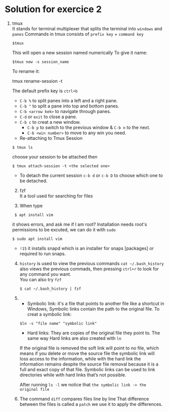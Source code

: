 # Solution for exercice 2

1. tmux  
    It stands for terminal multiplexer that splits the terminal into `windows` and `panes`
    Commands in tmux consists of `prefix key` + `command key`
    ```
    $tmux
    ```
    This will open a new session named numerically 
    To give it name:
    ```
    $tmux new -s session_name   
    ```
    To rename it:
    
    tmux rename-session -t <old name> <new>
    
    The default prefix key is `ctrl+b`
     - `C-b %` to split panes into a left and a right pane.
     - `C-b "` to split a pane into top and bottom panes.
     - `C-b <arrow kek>` to navigate through panes.
     - `C-d` or `exit` to close a pane.
     - `C-b c` to creat a new window. 
        - `C-b p` to switch to the previous window & `C-b n` to the next.
        - `C-b <win number>` to move to any win you need.
     - Re-attaching to Tmux Session 
     ```
     $ tmux ls
     ```
     choose your session to be attached then 
     ```
     $ tmux attach-session -t <the selected one>
     ```
     - To detach the current session `c-b d` or `c-b D` to choose which one to be detached. 
     
   2. fzf   
     It a tool used for searching for files 
     
   3. When type
    ```
     $ apt install vim
     ```
     it shows errors, and ask me if I am root?
     Installation needs root's permissions to be excuted, we can do it with `sudo`
     ```
     $ sudo apt install vim 
     ```
    - `!15` it installs snapd which is an installer for snaps [packages] or required to run snaps.
     
   4. `history` is used to view the previous commands 
      `cat ~/.bash_history` also views the previous commads, 
        then pressing `ctrl+r` to look for any command you want.  
        You can also try `fzf` 
        ```
        $ cat ~/.bash_history | fzf
        ```
    5. - Symbolic link: it's a file that points to another file like a shortcut in Windows, Symbolic links contain the path to the original file.
        To creat a symbolic link:
        ```
        $ln -s "file name" "symbolic link"
        ```
        - Hard links: They are copies of the original file they point to. The same way Hard links are also created with `ln`  
       
        If the original file is removed the soft link  will point to no file, which means if you delete or move the source file the symbolic link will loss access           to the information, while with the hard link the information remains despite the source file removal because it is a full and exact copy of that file.
        Symbolic links can be used to link directories while with hard links that’s not possible.
        
        After running `ls -l` we notice that `the symbolic link -> the original file` 
        
    6. The command `diff` compares files line by line 
       That difference between the files is called a `patch` we use it to apply the differences.

        
